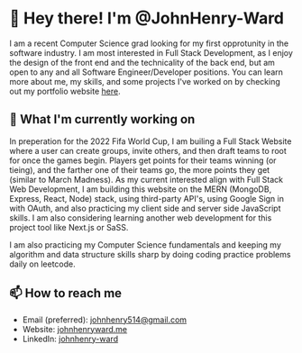 # :wave: Hey there! I'm @JohnHenry-Ward
I am a recent Computer Science grad looking for my first opprotunity in the software industry. 
I am most interested in Full Stack Development, as I enjoy the design of the front end and
the technicality of the back end, but am open to any and all Software Engineer/Developer positions.
You can learn more about me, my skills, and some projects I've
worked on by checking out my portfolio website [here](http://johnhenryward.me).

## 🌱 What I'm currently working on
In preperation for the 2022 Fifa World Cup, I am builing a Full Stack Website where a user can create groups, 
invite others, and then draft teams to root for once the games begin. Players get points for their teams winning (or tieing), 
and the farther one of their teams go, the more points they get (similar to March Madness). As my current interested align with Full Stack Web Development, 
I am building this website on the MERN (MongoDB, Express, React, Node) stack, using third-party API's, using Google Sign in with OAuth, and also practicing my 
client side and server side JavaScript skills. I am also considering learning another web development for this project tool like Next.js or SaSS.

I am also practicing my Computer Science fundamentals and keeping my algorithm and data structure skills sharp by doing coding practice problems daily on leetcode.

## 📫 How to reach me
- Email (preferred): [johnhenry514@gmail.com](mailto:johnhenry514@gmail.com)
- Website: [johnhenryward.me](http://johnhenryward.me)
- LinkedIn: [johnhenry-ward](https://www.linkedin.com/in/johnhenry-ward/)
